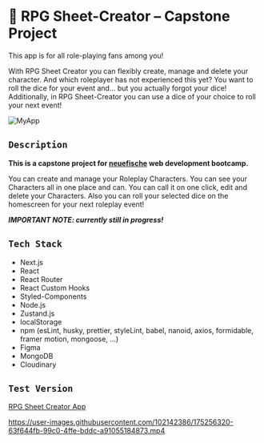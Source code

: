 # 🐉 RPG Sheet-Creator – Capstone Project

This app is for all role-playing fans among you! 

With RPG Sheet Creator you can flexibly create, manage and delete your character. And which roleplayer has not experienced this yet? You want to roll the dice for your event and... but you actually forgot your dice! Additionally, in RPG Sheet-Creator you can use a dice of your choice to roll your next event!

![MyApp](https://user-images.githubusercontent.com/102142386/175255022-79d2ef71-5626-49e5-aed4-db46f94fa7c0.png)

## `Description`

**This is a capstone project for [neuefische](https://www.neuefische.de/) web development bootcamp.**

You can create and manage your Roleplay Characters. You can see your Characters all in one place and can. You can call it on one click, edit and delete your Characters. Also you can roll your selected dice on the homescreen for your next roleplay event!


***IMPORTANT NOTE: currently still in progress!***


## `Tech Stack`

- Next.js
- React
- React Router
- React Custom Hooks
- Styled-Components
- Node.js
- Zustand.js
- localStorage
- npm (esLint, husky, prettier, styleLint, babel, nanoid, axios, formidable, framer motion, mongoose, ...)
- Figma
- MongoDB
- Cloudinary

## `Test Version`

[RPG Sheet Creator App](https://capstone-project-phi-six.vercel.app/)


https://user-images.githubusercontent.com/102142386/175256320-63f644fb-99c0-4ffe-bddc-a91055184873.mp4






